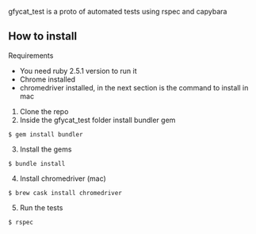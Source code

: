gfycat_test is a proto of automated tests using rspec and capybara 

## How to install

Requirements
 - You need ruby 2.5.1 version to run it
 - Chrome installed
 - chromedriver installed, in the next section is the command to install in mac

1. Clone the repo 
2. Inside the gfycat_test folder install bundler gem
```console
$ gem install bundler
```
3. Install the gems
```console
$ bundle install
```
4. Install chromedriver (mac)
```console
$ brew cask install chromedriver
```
 5. Run the tests
 ```console
$ rspec
```